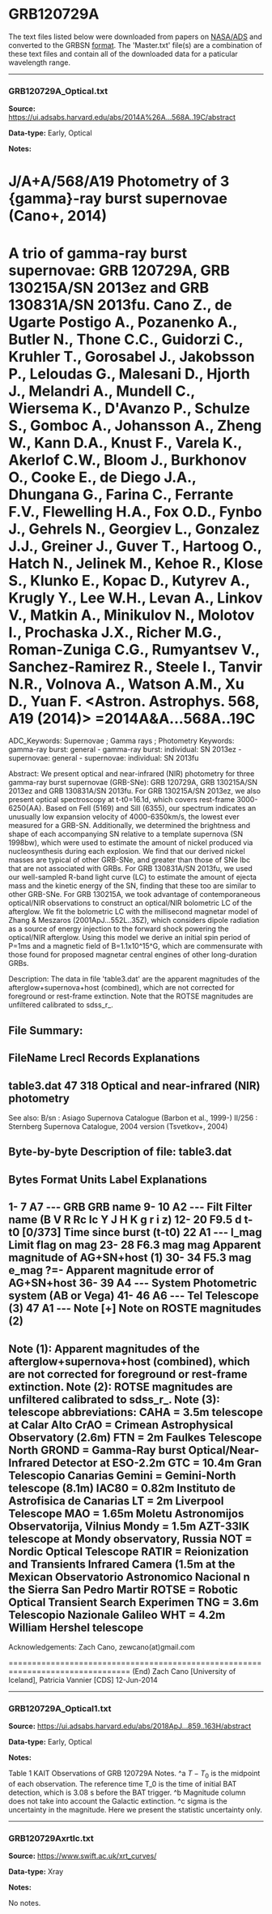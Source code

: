 # GRB120729A

The text files listed below were downloaded from papers on [NASA/ADS](https://ui.adsabs.harvard.edu) and converted to the GRBSN [format](https://github.com/GabrielF98/GRBSNWebtool/tree/master/Webtool/static/SourceData). The 'Master.txt' file(s) are a combination of these text files and contain all of the downloaded data for a paticular wavelength range.

***

### GRB120729A_Optical.txt

**Source:** https://ui.adsabs.harvard.edu/abs/2014A%26A...568A..19C/abstract

**Data-type:** Early, Optical

**Notes:**

J/A+A/568/A19       Photometry of 3 {gamma}-ray burst supernovae (Cano+, 2014)
================================================================================
A trio of gamma-ray burst supernovae:
GRB 120729A, GRB 130215A/SN 2013ez and GRB 130831A/SN 2013fu.
    Cano Z., de Ugarte Postigo A., Pozanenko A., Butler N., Thone C.C.,
    Guidorzi C., Kruhler T., Gorosabel J., Jakobsson P., Leloudas G.,
    Malesani D., Hjorth J., Melandri A., Mundell C., Wiersema K., D'Avanzo P.,
    Schulze S., Gomboc A., Johansson A., Zheng W., Kann D.A., Knust F.,
    Varela K., Akerlof C.W., Bloom J., Burkhonov O., Cooke E., de Diego J.A.,
    Dhungana G., Farina C., Ferrante F.V., Flewelling H.A., Fox O.D., Fynbo J.,
    Gehrels N., Georgiev L., Gonzalez J.J., Greiner J., Guver T., Hartoog O.,
    Hatch N., Jelinek M., Kehoe R., Klose S., Klunko E., Kopac D., Kutyrev A.,
    Krugly Y., Lee W.H., Levan A., Linkov V., Matkin A., Minikulov N.,
    Molotov I., Prochaska J.X., Richer M.G., Roman-Zuniga C.G., Rumyantsev V.,
    Sanchez-Ramirez R., Steele I., Tanvir N.R., Volnova A., Watson A.M., Xu D.,
    Yuan F.
  <Astron. Astrophys. 568, A19 (2014)>
  =2014A&A...568A..19C
================================================================================
ADC_Keywords: Supernovae ; Gamma rays ; Photometry
Keywords: gamma-ray burst: general - gamma-ray burst: individual: SN 2013ez -
          supernovae: general - supernovae: individual: SN 2013fu

Abstract:
    We present optical and near-infrared (NIR) photometry for three
    gamma-ray burst supernovae (GRB-SNe): GRB 120729A,
    GRB 130215A/SN 2013ez and GRB 130831A/SN 2013fu.
    For GRB 130215A/SN 2013ez, we also present optical spectroscopy at
    t-t0=16.1d, which covers rest-frame 3000-6250{AA}. Based on
    FeII (5169) and SiII (6355), our spectrum indicates an unusually low
    expansion velocity of 4000-6350km/s, the lowest ever measured for a
    GRB-SN. Additionally, we determined the brightness and shape of each
    accompanying SN relative to a template supernova (SN 1998bw), which
    were used to estimate the amount of nickel produced via
    nucleosynthesis during each explosion. We find that our derived nickel
    masses are typical of other GRB-SNe, and greater than those of SNe Ibc
    that are not associated with GRBs. For GRB 130831A/SN 2013fu, we used
    our well-sampled R-band light curve (LC) to estimate the amount of
    ejecta mass and the kinetic energy of the SN, finding that these too
    are similar to other GRB-SNe. For GRB 130215A, we took advantage of
    contemporaneous optical/NIR observations to construct an optical/NIR
    bolometric LC of the afterglow. We fit the bolometric LC with the
    millisecond magnetar model of Zhang & Meszaros (2001ApJ...552L..35Z),
    which considers dipole radiation as a source of energy injection to
    the forward shock powering the optical/NIR afterglow. Using this model
    we derive an initial spin period of P=1ms and a magnetic field of
    B=1.1x10^15^G, which are commensurate with those found for proposed
    magnetar central engines of other long-duration GRBs.

Description:
    The data in file 'table3.dat' are the apparent magnitudes of the
    afterglow+supernova+host (combined), which are not corrected for
    foreground or rest-frame extinction. Note that the ROTSE magnitudes
    are unfiltered calibrated to sdss_r_.

File Summary:
--------------------------------------------------------------------------------
FileName   Lrecl  Records   Explanations
--------------------------------------------------------------------------------
table3.dat     47      318   Optical and near-infrared (NIR) photometry
--------------------------------------------------------------------------------

See also:
    B/sn : Asiago Supernova Catalogue (Barbon et al., 1999-)
  II/256 : Sternberg Supernova Catalogue, 2004 version (Tsvetkov+, 2004)

Byte-by-byte Description of file: table3.dat
--------------------------------------------------------------------------------
  Bytes Format Units   Label     Explanations
--------------------------------------------------------------------------------
  1-  7  A7    ---     GRB       GRB name
  9- 10  A2    ---     Filt      Filter name (B V R Rc Ic Y J H K g r i z)
  12- 20  F9.5  d       t-t0      [0/373] Time since burst (t-t0)
      22  A1    ---   l_mag       Limit flag on mag
  23- 28  F6.3  mag     mag       Apparent magnitude of AG+SN+host (1)
  30- 34  F5.3  mag   e_mag       ?=- Apparent magnitude error of AG+SN+host
  36- 39  A4    ---     System    Photometric system (AB or Vega)
  41- 46  A6    ---     Tel       Telescope (3)
      47  A1    ---     Note      [+] Note on ROSTE magnitudes (2)
--------------------------------------------------------------------------------
Note (1): Apparent magnitudes of the afterglow+supernova+host (combined),
    which are not corrected for foreground or rest-frame extinction.
Note (2): ROTSE magnitudes are unfiltered calibrated to sdss_r_.
Note (3): telescope abbreviations:
  CAHA  = 3.5m telescope at Calar Alto
  CrAO  = Crimean Astrophysical Observatory (2.6m)
  FTN   = 2m Faulkes Telescope North
  GROND = Gamma-Ray burst Optical/Near-Infrared Detector at ESO-2.2m
  GTC   = 10.4m Gran Telescopio Canarias
Gemini = Gemini-North telescope (8.1m)
  IAC80 = 0.82m Instituto de Astrofisica de Canarias
  LT    = 2m Liverpool Telescope
  MAO   = 1.65m Moletu Astronomijos Observatorija, Vilnius
  Mondy = 1.5m AZT-33IK telescope at Mondy observatory, Russia
  NOT   = Nordic Optical Telescope
  RATIR = Reionization and Transients Infrared Camera (1.5m at the Mexican
          Observatorio Astronomico Nacional n the Sierra San Pedro Martir 
  ROTSE = Robotic Optical Transient Search Experimen
  TNG   = 3.6m Telescopio Nazionale Galileo
  WHT   = 4.2m William Hershel telescope
--------------------------------------------------------------------------------

Acknowledgements:
    Zach Cano, zewcano(at)gmail.com

================================================================================
(End)     Zach Cano [University of Iceland], Patricia Vannier [CDS]  12-Jun-2014


***

### GRB120729A_Optical1.txt

**Source:** https://ui.adsabs.harvard.edu/abs/2018ApJ...859..163H/abstract

**Data-type:** Early, Optical

**Notes:**

Table 1 
KAIT Observations of GRB 120729A
Notes.
^a $T-{T}_{0}$ is the midpoint of each observation. The reference time T_0 is the time of initial BAT detection, which is 3.08 s before the BAT trigger.
^b Magnitude column does not take into account the Galactic extinction.
^c sigma is the uncertainty in the magnitude. Here we present the statistic uncertainty only.


***

### GRB120729Axrtlc.txt

**Source:** https://www.swift.ac.uk/xrt_curves/

**Data-type:** Xray

**Notes:**

No notes.